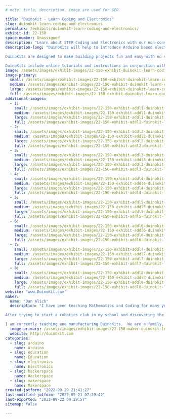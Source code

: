 ```yaml
---
# note: title, description, image are used for SEO

title: "DuinoKit - Learn Coding and Electronics"
slug: duinokit-learn-coding-and-electronics
permalink: /exhibits/duinokit-learn-coding-and-electronics/
exhibit-id: 22-150
space-number: Unassigned
description: "Learn about STEM Coding and Electronics with our non-consumable learning kits."
description-long: "DuinoKits will help to introduce Arduino based electronics and programming (C++). 

DuinoKits are designed to make building projects fun and easy with no soldering to build electronic projects. Components are built into the printed circuit board for easy identification and plug and play connectors. 

DuinoKits include online tutorials and instructions in conjunction with our online classroom.  DuinoKits are complete with components and wires to build unlimited projects and hours of fun and learning.   Build a Simon game, Lie Detector, K.I.T.T. Car light bar, Alarm Clock or you own creation.   Unlimited projects and variations are possible.  DuinoKits includes wires, carry case, assembled printed circuit board and an Arduino compatible microprocessor and online tutorials, instructions and challenges."
image: /assets/images/exhibit-images/22-150-exhibit-duinokit-learn-coding-and-electronics-close-up-pcb20pct-large.png
image-primary: 
  small: /assets/images/exhibit-images/22-150-exhibit-duinokit-learn-coding-and-electronics-close-up-pcb20pct-small.png
  medium: /assets/images/exhibit-images/22-150-exhibit-duinokit-learn-coding-and-electronics-close-up-pcb20pct-medium.png
  large: /assets/images/exhibit-images/22-150-exhibit-duinokit-learn-coding-and-electronics-close-up-pcb20pct-large.png
  full: /assets/images/exhibit-images/22-150-exhibit-duinokit-learn-coding-and-electronics-close-up-pcb20pct-full.png
additional-images: 
  - 1:
    small: /assets/images/exhibit-images/22-150-exhibit-addl1-duinokit-learn-coding-and-electronics-avatar-kit-small.jpg
    medium: /assets/images/exhibit-images/22-150-exhibit-addl1-duinokit-learn-coding-and-electronics-avatar-kit-medium.jpg
    large: /assets/images/exhibit-images/22-150-exhibit-addl1-duinokit-learn-coding-and-electronics-avatar-kit-large.jpg
    full: /assets/images/exhibit-images/22-150-exhibit-addl1-duinokit-learn-coding-and-electronics-avatar-kit-full.jpg
  - 2:
    small: /assets/images/exhibit-images/22-150-exhibit-addl2-duinokit-learn-coding-and-electronics-dsc-4315-small.JPG
    medium: /assets/images/exhibit-images/22-150-exhibit-addl2-duinokit-learn-coding-and-electronics-dsc-4315-medium.JPG
    large: /assets/images/exhibit-images/22-150-exhibit-addl2-duinokit-learn-coding-and-electronics-dsc-4315-large.JPG
    full: /assets/images/exhibit-images/22-150-exhibit-addl2-duinokit-learn-coding-and-electronics-dsc-4315-full.JPG
  - 3:
    small: /assets/images/exhibit-images/22-150-exhibit-addl3-duinokit-learn-coding-and-electronics-ess-and-jr-kit-small.jpg
    medium: /assets/images/exhibit-images/22-150-exhibit-addl3-duinokit-learn-coding-and-electronics-ess-and-jr-kit-medium.jpg
    large: /assets/images/exhibit-images/22-150-exhibit-addl3-duinokit-learn-coding-and-electronics-ess-and-jr-kit-large.jpg
    full: /assets/images/exhibit-images/22-150-exhibit-addl3-duinokit-learn-coding-and-electronics-ess-and-jr-kit-full.jpg
  - 4:
    small: /assets/images/exhibit-images/22-150-exhibit-addl4-duinokit-learn-coding-and-electronics-img-7801-small.JPG
    medium: /assets/images/exhibit-images/22-150-exhibit-addl4-duinokit-learn-coding-and-electronics-img-7801-medium.JPG
    large: /assets/images/exhibit-images/22-150-exhibit-addl4-duinokit-learn-coding-and-electronics-img-7801-large.JPG
    full: /assets/images/exhibit-images/22-150-exhibit-addl4-duinokit-learn-coding-and-electronics-img-7801-full.JPG
  - 5:
    small: /assets/images/exhibit-images/22-150-exhibit-addl5-duinokit-learn-coding-and-electronics-img-7807-2small-small.png
    medium: /assets/images/exhibit-images/22-150-exhibit-addl5-duinokit-learn-coding-and-electronics-img-7807-2small-medium.png
    large: /assets/images/exhibit-images/22-150-exhibit-addl5-duinokit-learn-coding-and-electronics-img-7807-2small-large.png
    full: /assets/images/exhibit-images/22-150-exhibit-addl5-duinokit-learn-coding-and-electronics-img-7807-2small-full.png
  - 6:
    small: /assets/images/exhibit-images/22-150-exhibit-addl6-duinokit-learn-coding-and-electronics-img-8023-2-small.jpg
    medium: /assets/images/exhibit-images/22-150-exhibit-addl6-duinokit-learn-coding-and-electronics-img-8023-2-medium.jpg
    large: /assets/images/exhibit-images/22-150-exhibit-addl6-duinokit-learn-coding-and-electronics-img-8023-2-large.jpg
    full: /assets/images/exhibit-images/22-150-exhibit-addl6-duinokit-learn-coding-and-electronics-img-8023-2-full.jpg
  - 7:
    small: /assets/images/exhibit-images/22-150-exhibit-addl7-duinokit-learn-coding-and-electronics-old-school-made-cool-small.jpg
    medium: /assets/images/exhibit-images/22-150-exhibit-addl7-duinokit-learn-coding-and-electronics-old-school-made-cool-medium.jpg
    large: /assets/images/exhibit-images/22-150-exhibit-addl7-duinokit-learn-coding-and-electronics-old-school-made-cool-large.jpg
    full: /assets/images/exhibit-images/22-150-exhibit-addl7-duinokit-learn-coding-and-electronics-old-school-made-cool-full.jpg
  - 8:
    small: /assets/images/exhibit-images/22-150-exhibit-addl8-duinokit-learn-coding-and-electronics-stem-logo-small.png
    medium: /assets/images/exhibit-images/22-150-exhibit-addl8-duinokit-learn-coding-and-electronics-stem-logo-medium.png
    large: /assets/images/exhibit-images/22-150-exhibit-addl8-duinokit-learn-coding-and-electronics-stem-logo-large.png
    full: /assets/images/exhibit-images/22-150-exhibit-addl8-duinokit-learn-coding-and-electronics-stem-logo-full.png
website: "www.DuinoKit.com"
maker: 
  name: "Dan Alich"
  description: "I have been teaching Mathematics and Coding for many years and experimenting with electronics since I was a kid.  While in college working on my undergraduate degree in Central Florida, I worked at a custom electronics facility where we developed and produced one-of-a-kind custom electronics for several large entertainment industries and national defense contractors.  I learned about custom electronics design, and manufacturing practices and worked under strict government guidelines for projects, however most of the electronics of the time were not accessible to hobby users.

After trying to start a robotics club in my school and discovering the Arduino platform, I developed a solution for a cost effective, challenging and educational platform to implement in my school.

I am currently teaching and manufacturing DuinoKits.  We are a family, US based business hoping to inspire the next generation of engineers and inventors."
  image-primary: /assets/images/exhibit-images/22-150-maker-duinokit-learn-coding-and-electronics-logo-original-size-no-white-border-black-only-medium.png
  website: http://duinokit.com
categories: 
  - slug: arduino
    name: Arduino
  - slug: education
    name: Education
  - slug: electronics
    name: Electronics
  - slug: hackerspace
    name: Hackerspace
  - slug: makerspace
    name: Makerspace
created-jotform: "2022-09-20 21:41:27"
last-modified-jotform: "2022-09-21 07:29:42"
last-exported: "2022-09-22 09:29:57"
sitemap: false

---
```

